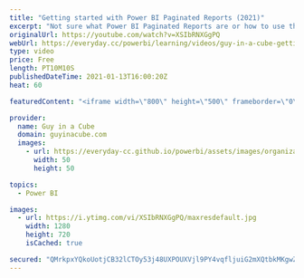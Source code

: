 ```yaml
---
title: "Getting started with Power BI Paginated Reports (2021)"
excerpt: "Not sure what Power BI Paginated Reports are or how to use them? Patrick walks you through and points you to some great resources to get up and running quickly.  Power BI Paginated Reports require either Power BI Premium Per User or Power BI Premium capacity.  Paginated Report In a Day: https://docs.microsoft.com/power-bi/learning-catalog/paginated-reports-online-course"
originalUrl: https://youtube.com/watch?v=XSIbRNXGgPQ
webUrl: https://everyday.cc/powerbi/learning/videos/guy-in-a-cube-getting-started-with-power-bi-paginated-reports-2021/
type: video
price: Free
length: PT10M10S
publishedDateTime: 2021-01-13T16:00:20Z
heat: 60

featuredContent: "<iframe width=\"800\" height=\"500\" frameborder=\"0\" src=\"https://www.youtube.com/embed/XSIbRNXGgPQ\" allow=\"accelerometer; autoplay; encrypted-media; gyroscope; picture-in-picture\" allowfullscreen></iframe>"

provider:
  name: Guy in a Cube
  domain: guyinacube.com
  images:
    - url: https://everyday-cc.github.io/powerbi/assets/images/organizations/guyinacube.com-50x50.jpg
      width: 50
      height: 50

topics:
  - Power BI

images:
  - url: https://i.ytimg.com/vi/XSIbRNXGgPQ/maxresdefault.jpg
    width: 1280
    height: 720
    isCached: true

secured: "QMrkpxYQkoUotjCB32lCTOy53j48UXPOUXVjl9PY4vqfljuiG2mXQtbkMKgwZLBP+T+3W1DmauMDy8FZaCQBXWCm4XVnpLclFRT/PPpTt7/4VGh4o/RcS4ZeXBj9gg1caL3Uoews9woWgNQk88gUVvMEnNJ5zAQYeR+/jWJF0lxw1gvw9zHMKhe0nR9l0EM22BXCCMFt95jNpe+fg7sBa4uDqC9WaeQMJPfX46OTn2U2ND000iNLVLmn0uLIe8W2z7pmhAhS9vDGQG/8Judl7l13ACb9mByvCBh0qKR0/RbxD/CjCAMRb9BGmM1KGWLs2ymld1yUufvzFLJK6M5Otcj3lo4kHsRsPsMKbXCTqIuuOfUQUBhYUh1PIWAV8kM7/1n2ZLZ8aPxIpqtSAaOExDROEiQj8QwmV4N8sn6m0Jc=;j9dWHVaxO8cJKzV1GgxUbg=="
---
```


